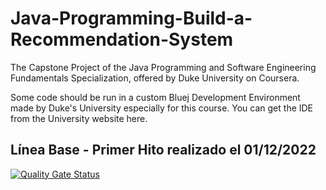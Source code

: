 # Java-Programming-Build-a-Recommendation-System
The Capstone Project of the Java Programming and Software Engineering Fundamentals Specialization, offered by Duke University on Coursera.

Some code should be run in a custom Bluej Development Environment made by Duke's University especially for this course. You can get the IDE from the University website here.

## Línea Base - Primer Hito realizado el 01/12/2022

[![Quality Gate Status](https://sonarcloud.io/api/project_badges/measure?project=Fabrizzioperilli_Sistema-Recomendador-&metric=alert_status)](https://sonarcloud.io/summary/new_code?id=Fabrizzioperilli_Sistema-Recomendador-)
